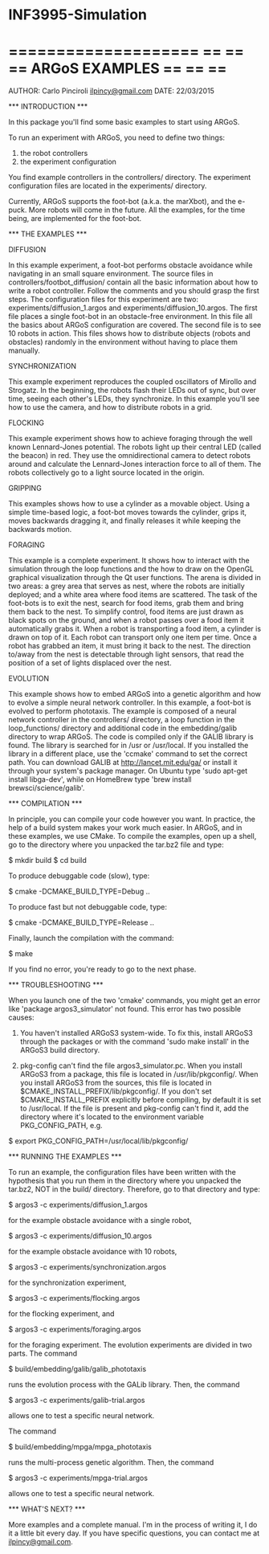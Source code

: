 # INF3995-Simulation



====================
==                ==
== ARGoS EXAMPLES ==
==                ==
====================

AUTHOR: Carlo Pinciroli <ilpincy@gmail.com>
DATE: 22/03/2015



*** INTRODUCTION ***

In this package you'll find some basic examples to start using ARGoS.

To run an experiment with ARGoS, you need to define two things:
1. the robot controllers
2. the experiment configuration

You find example controllers in the controllers/ directory. The
experiment configuration files are located in the experiments/
directory.

Currently, ARGoS supports the foot-bot (a.k.a. the marXbot), and the
e-puck. More robots will come in the future. All the examples, for the
time being, are implemented for the foot-bot.



*** THE EXAMPLES ***

DIFFUSION

In this example experiment, a foot-bot performs obstacle avoidance
while navigating in an small square environment.
The source files in controllers/footbot_diffusion/ contain all the
basic information about how to write a robot controller. Follow the
comments and you should grasp the first steps. The configuration files
for this experiment are two: experiments/diffusion_1.argos and
experiments/diffusion_10.argos. The first file places a single
foot-bot in an obstacle-free environment. In this file all the basics
about ARGoS configuration are covered. The second file is to see 10
robots in action. This files shows how to distribute objects (robots
and obstacles) randomly in the environment without having to place
them manually.

SYNCHRONIZATION

This example experiment reproduces the coupled oscillators of Mirollo
and Strogatz. In the beginning, the robots flash their LEDs out of
sync, but over time, seeing each other's LEDs, they synchronize.  In
this example you'll see how to use the camera, and how to distribute
robots in a grid.

FLOCKING

This example experiment shows how to achieve foraging through the well
known Lennard-Jones potential.  The robots light up their central LED
(called the beacon) in red. They use the omnidirectional camera to
detect robots around and calculate the Lennard-Jones interaction force
to all of them. The robots collectively go to a light source located
in the origin.

GRIPPING

This examples shows how to use a cylinder as a movable object. Using a
simple time-based logic, a foot-bot moves towards the cylinder, grips
it, moves backwards dragging it, and finally releases it while keeping
the backwards motion.

FORAGING

This example is a complete experiment. It shows how to interact with
the simulation through the loop functions and the how to draw on the
OpenGL graphical visualization through the Qt user functions. The
arena is divided in two areas: a grey area that serves as nest, where
the robots are initially deployed; and a white area where food items
are scattered. The task of the foot-bots is to exit the nest, search
for food items, grab them and bring them back to the nest. To simplify
control, food items are just drawn as black spots on the ground, and
when a robot passes over a food item it automatically grabs it. When a
robot is transporting a food item, a cylinder is drawn on top of
it. Each robot can transport only one item per time. Once a robot has
grabbed an item, it must bring it back to the nest. The direction
to/away from the nest is detectable through light sensors, that read
the position of a set of lights displaced over the nest.

EVOLUTION

This example shows how to embed ARGoS into a genetic algorithm and how
to evolve a simple neural network controller. In this example, a
foot-bot is evolved to perform phototaxis. The example is composed of
a neural network controller in the controllers/ directory, a loop
function in the loop_functions/ directory and additional code in the
embedding/galib directory to wrap ARGoS.  The code is compiled only if
the GALIB library is found. The library is searched for in /usr or
/usr/local. If you installed the library in a different place, use the
'ccmake' command to set the correct path. You can download GALIB at
http://lancet.mit.edu/ga/ or install it through your system's package
manager. On Ubuntu type 'sudo apt-get install libga-dev', while on
HomeBrew type 'brew install brewsci/science/galib'.



*** COMPILATION ***

In principle, you can compile your code however you want. In practice,
the help of a build system makes your work much easier. In ARGoS, and
in these examples, we use CMake. To compile the examples, open up a
shell, go to the directory where you unpacked the tar.bz2 file and
type:

$ mkdir build
$ cd build

To produce debuggable code (slow), type:

$ cmake -DCMAKE_BUILD_TYPE=Debug ..

To produce fast but not debuggable code, type:

$ cmake -DCMAKE_BUILD_TYPE=Release ..

Finally, launch the compilation with the command:

$ make

If you find no error, you're ready to go to the next phase.



*** TROUBLESHOOTING ***

When you launch one of the two 'cmake' commands, you might get an
error like 'package argos3_simulator' not found. This error has two
possible causes:

1. You haven't installed ARGoS3 system-wide. To fix this, install
   ARGoS3 through the packages or with the command 'sudo make install'
   in the ARGoS3 build directory.

2. pkg-config can't find the file argos3_simulator.pc. When you
   install ARGoS3 from a package, this file is located in
   /usr/lib/pkgconfig/. When you install ARGoS3 from the sources, this
   file is located in $CMAKE_INSTALL_PREFIX/lib/pkgconfig/. If you
   don't set $CMAKE_INSTALL_PREFIX explicitly before compiling, by
   default it is set to /usr/local.  If the file is present and
   pkg-config can't find it, add the directory where it's located to
   the environment variable PKG_CONFIG_PATH, e.g.

$ export PKG_CONFIG_PATH=/usr/local/lib/pkgconfig/



*** RUNNING THE EXAMPLES ***

To run an example, the configuration files have been written with the
hypothesis that you run them in the directory where you unpacked the
tar.bz2, NOT in the build/ directory. Therefore, go to that directory
and type:

$ argos3 -c experiments/diffusion_1.argos

for the example obstacle avoidance with a single robot, 

$ argos3 -c experiments/diffusion_10.argos

for the example obstacle avoidance with 10 robots,

$ argos3 -c experiments/synchronization.argos

for the synchronization experiment,

$ argos3 -c experiments/flocking.argos

for the flocking experiment, and

$ argos3 -c experiments/foraging.argos

for the foraging experiment.
The evolution experiments are divided in two parts. The
command

$ build/embedding/galib/galib_phototaxis

runs the evolution process with the GALib library. Then, the command

$ argos3 -c experiments/galib-trial.argos

allows one to test a specific neural network.

The command

$ build/embedding/mpga/mpga_phototaxis

runs the multi-process genetic algorithm. Then, the command

$ argos3 -c experiments/mpga-trial.argos

allows one to test a specific neural network.



*** WHAT'S NEXT? ***

More examples and a complete manual. I'm in the process of writing it,
I do it a little bit every day. If you have specific questions, you
can contact me at <ilpincy@gmail.com>.

